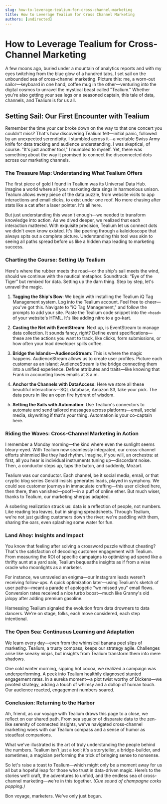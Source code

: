 ```yaml
---
slug: how-to-leverage-tealium-for-cross-channel-marketing
title: How to Leverage Tealium for Cross Channel Marketing
authors: [undirected]
---
```



# How to Leverage Tealium for Cross-Channel Marketing

A few moons ago, buried under a mountain of analytics reports and with my eyes twitching from the blue glow of a hundred tabs, I set sail on the unbounded sea of cross-channel marketing. Picture this: me, a worn-out sailor—keyboard in one hand, coffee mug in the other—venturing into the digital cosmos to unravel the mystical beast called "Tealium." Whether you're also getting your sea legs or a seasoned captain, this tale of data, channels, and Tealium is for us all.

## Setting Sail: Our First Encounter with Tealium

Remember the time your car broke down on the way to that one concert you couldn't miss? That's how discovering Tealium felt—initial panic, followed by an unexpected serendipity. I stumbled across it—a veritable Swiss Army knife for data tracking and audience understanding. I was skeptical, of course. "It's just another tool," I mumbled to myself. Yet, there was something about the way it promised to connect the disconnected dots across our marketing channels.

### The Treasure Map: Understanding What Tealium Offers

The first piece of gold I found in Tealium was its Universal Data Hub. Imagine a world where all your marketing data sings in harmonious unison. Tealium allows every piece of the data puzzle, from website visits to app interactions and email clicks, to exist under one roof. No more chasing after stats like a cat after a laser pointer. It's all here.

But just understanding this wasn't enough—we needed to transform knowledge into action. As we dived deeper, we realized that each interaction mattered. With exquisite precision, Tealium let us connect dots we didn't even know existed. It's like peering through a kaleidoscope that always spits out a complete picture. Understanding this tool was akin to seeing all paths spread before us like a hidden map leading to marketing success.

### Charting the Course: Setting Up Tealium

Here's where the rubber meets the road—or the ship's sail meets the wind, should we continue with the nautical metaphor. Soundtrack: “Eye of the Tiger” but remixed for data. Setting up the darn thing. Step by step, let's unravel the magic.

1. **Tagging the Ship's Bow**: We begin with installing the Tealium iQ Tag Management system. Log into the Tealium account. Feel free to cheer—you've got this. Navigate to "iQ Tag Management," and follow the prompts to add your site. Paste the Tealium code snippet into the `<head>` of your website's HTML. It's like adding nitro to a go-kart.

2. **Casting the Net with EventStream**: Next up, is EventStream to manage data collection. It sounds fancy, right? Define event specifications—these are the actions you want to track, like clicks, form submissions, or how often your lead developer spills coffee.

3. **Bridge the Islands—AudienceStream**: This is where the magic happens. AudienceStream allows us to create user profiles. Picture each customer as an island; AudienceStream is the bridge connecting them into a unified experience. Define attributes and traits—like knowing that Frank in accounting loves emails at 3 a.m.

4. **Anchor the Channels with DataAccess**: Here we store all these beautiful interactions—SQL database, Amazon S3, take your pick. The data pours in like an open fire hydrant of wisdom.

5. **Setting the Sails with Automation**: Use Tealium's connectors to automate and send tailored messages across platforms—email, social media, skywriting if that's your thing. Automation is your co-captain here.

### Riding the Waves: Cross-Channel Marketing in Action

I remember a Monday morning—the kind where even the sunlight seems bleary-eyed. With Tealium now seamlessly integrated, our cross-channel efforts shimmied like they had rhythm. Imagine, if you will, an orchestra: at first, all you hear is individual instruments tuning up—discordant noise. Then, a conductor steps up, taps the baton, and suddenly, Mozart.

Tealium was our conductor. Each channel, be it social media, email, or that cryptic blog series Gerald insists generates leads, played in symphony. We could see customer journeys in immaculate crafting—this user clicked here, then there, then vanished—poof!—in a puff of online ether. But much wiser, thanks to Tealium, our marketing sherpas adapted.

A sobering realization struck us: data is a reflection of people, not numbers. Like reading tea leaves, but in singing spreadsheets. Through Tealium, we're not just guiding customers down the river; we're paddling with them, sharing the oars, even splashing some water for fun.

### Land Ahoy: Insights and Impact

You know that feeling after solving a crossword puzzle without cheating? That's the satisfaction of decoding customer engagement with Tealium. From measuring the ROI of specific campaigns to optimizing ad spend like a thrifty aunt at a yard sale, Tealium bequeaths insights as if from a wise oracle who moonlights as a marketer.

For instance, we unraveled an enigma—our Instagram leads weren't receiving follow-ups. A quick optimization later—using Tealium's sketch of user paths—meant a parade of apologetic "we missed you" email flows. Conversion rates received a nice turbo boost—much like Granny's old jalopy after adding premium gasoline.

Harnessing Tealium signaled the evolution from data drowners to data dancers. We're on stage, folks, each move considered, each step intentional.

### The Open Sea: Continuous Learning and Adaptation

We learn every day—even from the whimsical banana peel slips of marketing. Tealium, a trusty compass, keeps our strategy agile. Challenges arise like sneaky ninjas, but insights from Tealium transform them into mere shadows.

One cold winter morning, sipping hot cocoa, we realized a campaign was underperforming. A peek into Tealium healthily diagnosed stunted engagement rates. In a eureka moment—a plot twist worthy of Dickens—we pivoted strategy, adding a touch of whimsy and a dollop of human touch. Our audience reacted, engagement numbers soared.

### Conclusion: Returning to the Harbor

Ah, friend, as our voyage with Tealium draws this page to a close, we reflect on our shared path. From sea squalor of disparate data to the zen-like serenity of connected insights, we’ve navigated cross-channel marketing woes with our Tealium compass and a sense of humor as steadfast companions.

What we've illustrated is the art of truly understanding the people behind the numbers. Tealium isn’t just a tool; it's a storyteller, a bridge-builder, and sometimes, a magician performing the trick of bringing sense to nonsense.

So let's raise a toast to Tealium—which might only be a moment away for us all but a hopeful leap for those who trust in data-driven magic. Here’s to the stories we’ll craft, the adventures to unfold, and the endless sea of cross-channel marketing—we're in this together. *(Cue sound of champagne corks popping.)*

Bon voyage, marketers. We've only just begun.